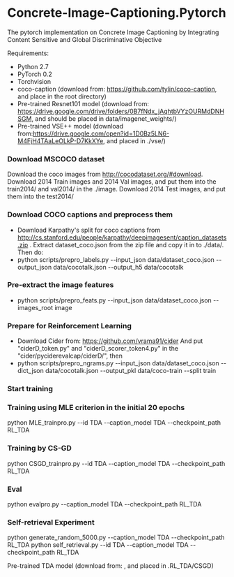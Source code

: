 # Concrete-Image-Captioning.Pytorch
The pytorch implementation on Concrete Image Captioning by Integrating Content Sensitive and Global Discriminative Objective

Requirements:
- Python 2.7
- PyTorch 0.2
- Torchvision
- coco-caption (download from: https://github.com/tylin/coco-caption, and place in the root directory)
- Pre-trained Resnet101 model (download from: https://drive.google.com/drive/folders/0B7fNdx_jAqhtbVYzOURMdDNHSGM, and should be placed in data/imagenet_weights/)
- Pre-trained VSE++ model (download from:https://drive.google.com/open?id=1D0Bz5LN6-M4FjH4TAaLeOLkP-D7KkXYe, and placed in ./vse/)

### Download MSCOCO dataset ###
 Download the coco images from http://cocodataset.org/#download. Download 2014 Train images and 2014 Val images, and put them into the train2014/ and val2014/ in the ./image.
Download 2014 Test images, and put them into the test2014/

### Download COCO captions and preprocess them ###
- Download Karpathy's split for coco captions from http://cs.stanford.edu/people/karpathy/deepimagesent/caption_datasets.zip .
Extract dataset_coco.json from the zip file and copy it in to ./data/. Then do:
- python scripts/prepro_labels.py --input_json data/dataset_coco.json --output_json data/cocotalk.json --output_h5 data/cocotalk

### Pre-extract the image features ###
- python scripts/prepro_feats.py --input_json data/dataset_coco.json --images_root image

### Prepare for Reinforcement Learning ###
- Download Cider from: https://github.com/vrama91/cider
And put "ciderD_token.py" and "ciderD_scorer_token4.py" in the "cider/pyciderevalcap/ciderD/", then
- python scripts/prepro_ngrams.py --input_json data/dataset_coco.json --dict_json data/cocotalk.json --output_pkl data/coco-train --split train


### Start training ###

### Training using MLE criterion in the initial 20 epochs ###
python MLE_trainpro.py --id TDA --caption_model TDA --checkpoint_path RL_TDA

### Training by CS-GD ###
python CSGD_trainpro.py --id TDA --caption_model TDA --checkpoint_path RL_TDA

### Eval ###
python evalpro.py --caption_model TDA --checkpoint_path RL_TDA

### Self-retrieval Experiment ###
python generate_random_5000.py  --caption_model TDA --checkpoint_path RL_TDA
python self_retrieval.py --id TDA --caption_model TDA --checkpoint_path RL_TDA


Pre-trained TDA model (download from: , and placed in .RL_TDA/CSGD)
